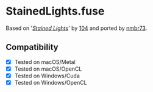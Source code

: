 
StainedLights.fuse
==================

Based on '_[Stained Lights](https://www.shadertoy.com/view/WlsSzM)_' by [104](https://www.shadertoy.com/user/104) and ported by [nmbr73](../../Site/Profiles/nmbr73.md).

## Compatibility
- [x] Tested on macOS/Metal
- [x] Tested on macOS/OpenCL
- [x] Tested on Windows/Cuda
- [x] Tested on Windows/OpenCL
